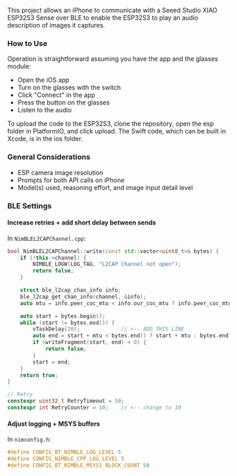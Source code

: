 This project allows an iPhone to communicate with a Seeed Studio XIAO ESP32S3 Sense over BLE to enable the ESP32S3 to play an audio description of images it captures.

### How to Use
Operation is straightforward assuming you have the app and the glasses module:
 - Open the iOS app
 - Turn on the glasses with the switch
 - Click "Connect" in the app
 - Press the button on the glasses
 - Listen to the audio

To upload the code to the ESP32S3, clone the repository, open the esp folder in PlatformIO, and click upload. The Swift code, which can be built in Xcode, is in the ios folder.

### General Considerations
 - ESP camera image resolution
 - Prompts for both API calls on iPhone
 - Model(s) used, reasoning effort, and image input detail level


### BLE Settings

#### Increase retries + add short delay between sends

In `NimBLEL2CAPChannel.cpp`:

```cpp
bool NimBLEL2CAPChannel::write(const std::vector<uint8_t>& bytes) {
    if (!this->channel) {
        NIMBLE_LOGW(LOG_TAG, "L2CAP Channel not open");
        return false;
    }

    struct ble_l2cap_chan_info info;
    ble_l2cap_get_chan_info(channel, &info);
    auto mtu = info.peer_coc_mtu < info.our_coc_mtu ? info.peer_coc_mtu : info.our_coc_mtu;

    auto start = bytes.begin();
    while (start != bytes.end()) {
        vTaskDelay(20);             // <-- ADD THIS LINE
        auto end = start + mtu < bytes.end() ? start + mtu : bytes.end();
        if (writeFragment(start, end) < 0) {
            return false;
        }
        start = end;
    }
    return true;
}
```

```cpp
// Retry
constexpr uint32_t RetryTimeout = 50;
constexpr int RetryCounter = 10;    // <-- change to 10
```

#### Adjust logging + MSYS buffers

In `nimconfig.h`:

```cpp
#define CONFIG_BT_NIMBLE_LOG_LEVEL 5
#define CONFIG_NIMBLE_CPP_LOG_LEVEL 5
#define CONFIG_BT_NIMBLE_MSYS1_BLOCK_COUNT 50
```